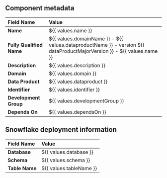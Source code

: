 ## Component metadata

| Field Name               | Value                                                                                                                  |
|:-------------------------|:-----------------------------------------------------------------------------------------------------------------------|
| **Name**                 | ${{ values.name }}                                                                                                     |
| **Fully Qualified Name** | ${{ values.domainName }} - ${{ values.dataproductName }} - version ${{ dataProductMajorVersion }} - ${{ values.name }} |
| **Description**          | ${{ values.description }}                                                                                              |
| **Domain**               | ${{ values.domain }}                                                                                                   |
| **Data Product**         | ${{ values.dataproduct }}                                                                                              |
| **Identifier**           | ${{ values.identifier }}                                                                                               |
| **Development Group**    | ${{ values.developmentGroup }}                                                                                         |
| **Depends On**           | ${{ values.dependsOn }}                                                                                                |

## Snowflake deployment information

| Field Name     | Value                   |
|:---------------|:------------------------|
| **Database**   | ${{ values.database }}  |
| **Schema**     | ${{ values.schema }}    |
| **Table Name** | ${{ values.tableName }} |